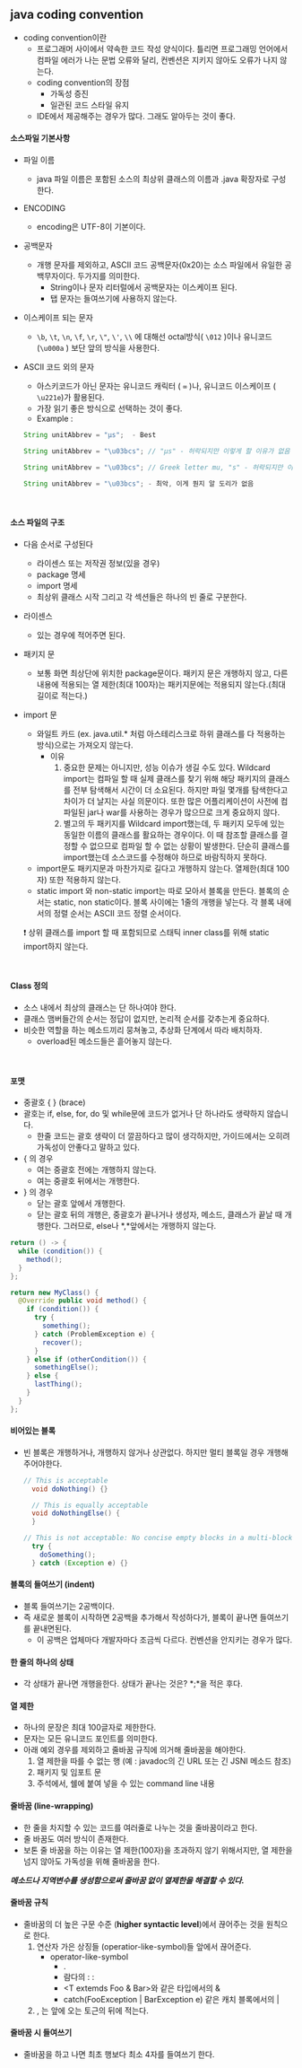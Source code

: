## java coding convention

- coding convention이란
  - 프로그래머 사이에서 약속한 코드 작성 양식이다.
    틀리면 프로그래밍 언어에서 컴파일 에러가 나는 문법 오류와 달리, 컨벤션은 지키지 않아도 오류가 나지 않는다.
  - coding convention의 장점
    - 가독성 증진
    - 일관된 코드 스타일 유지
  - IDE에서 제공해주는 경우가 많다. 그래도 알아두는 것이 좋다.



#### 소스파일 기본사항

- 파일 이름
  - java 파일 이름은 포함된 소스의 최상위 클래스의 이름과 .java 확장자로 구성한다.

- ENCODING
  - encoding은 UTF-8이 기본이다.
  
- 공백문자
  - 개행 문자를 제외하고, ASCII 코드 공백문자(0x20)는 소스 파일에서 유일한 공백무자이다. 두가지를 의미한다.
    - String이나 문자 리터럴에서 공백문자는 이스케이프 된다.
    - 탭 문자는 들여쓰기에 사용하지 않는다.
  
- 이스케이프 되는 문자

  - `\b`, `\t`, `\n`, `\f`, `\r`, `\"`, `\'`, `\\` 에 대해선 octal방식( `\012` )이나 유니코드(`\u000a` ) 보단 앞의 방식을 사용한다.

- ASCII 코드 외의 문자

  - 아스키코드가 아닌 문자는 유니코드 캐릭터  ( `∞` )나,  유니코드 이스케이프  ( `\u221e`)가 활용된다.
  - 가장 읽기 좋은 방식으로 선택하는 것이 좋다.
  - Example :

  ```java
  String unitAbbrev = "μs";  - Best
  
  String unitAbbrev = "\u03bcs"; // "μs" - 허락되지만 이렇게 할 이유가 없음
  
  String unitAbbrev = "\u03bcs"; // Greek letter mu, "s" - 허락되지만 이상해보이고, 오해를 살 여지가 있음
  
  String unitAbbrev = "\u03bcs"; - 최악, 이게 뭔지 알 도리가 없음
  ```


<br/>

#### 소스 파일의 구조

- 다음 순서로 구성된다
  - 라이센스 또는 저작권 정보(있을 경우)
  - package 명세
  - import 명세
  - 최상위 클래스 시작 그리고 각 섹션들은 하나의 빈 줄로 구분한다.
  
- 라이센스
  - 있는 경우에 적어주면 된다.
  
- 패키지 문
  - 보통 화면 최상단에 위치한 package문이다. 패키지 문은 개행하지 않고, 다른 내용에 적용되는 열 제한(최대 100자)는 패키지문에는 적용되지 않는다.(최대 길이로 적는다.)
  
- import 문
  - 와일트 카드 (ex. java.util.* 처럼 아스테리스크로 하위 클래스를 다 적용하는 방식)으로는 가져오지 않는다.
    - 이유
      1.  중요한 문제는 아니지만, 성능 이슈가 생길 수도 있다. Wildcard import는 컴파일 할 때 실제 클래스를 찾기 위해 해당 패키지의 클래스를 전부 탐색해서 시간이 더 소요된다. 하지만 파일 몇개를 탐색한다고 차이가 더 날지는 사실 의문이다. 또한 많은 어플리케이션이 사전에 컴파일된 jar나 war를 사용하는 경우가 많으므로 크게 중요하지 않다.
      2.  별고의 두 패키지를 Wildcard import했는데, 두 패키지 모두에 있는 동일한 이름의 클래스를 활요하는 경우이다. 이 때 참조할 클래스를 결정할 수 없으므로 컴파일 할 수 없는 상황이 발생한다. 단순히 클래스를 import했는데 소스코드를 수정해야 하므로 바람직하지 못하다.
  - import문도 패키지문과 마찬가지로 길다고 개행하지 않는다. 열제한(최대 100자) 또한 적용하지 않는다.
  - static import 와 non-static import는 따로 모아서 블록을 만든다. 블록의 순서는 static, non static이다. 블록 사이에는 1줄의 개행을 넣는다. 각 블록 내에서의 정렬 순서는 ASCII 코드 정렬 순서이다.
  
  ❗ 상위 클래스를 import 할 때 포함되므로 스태틱 inner class를 위해 static import하지 않는다.

<br/>

#### Class 정의

- 소스 내에서 최상의 클래스는 단 하나여야 한다.
- 클래스 맴버들간의 순서는 정답이 없지만, 논리적 순서를 갖추는게 중요하다.
- 비슷한 역할을 하는 메소드끼리 뭉쳐놓고, 추상화 단계에서 따라 배치하자.
  - overload된 메소드들은 흩어놓지 않는다.

<br/>

#### 포맷

- 중괄호 { } (brace)
- 괄호는 if, else, for, do 및 while문에 코드가 없거나 단 하나라도 생략하지 않습니다.
  - 한줄 코드는 괄호 생략이 더 깔끔하다고 많이 생각하지만, 가이드에서는 오히려 가독성이 안좋다고 말하고 있다.
- { 의 경우
  - 여는 중괄호 전에는 개행하지 않는다.
  - 여는 중괄호 뒤에서는 개행한다.
- } 의 경우
  - 닫는 괄호 앞에서 개행한다.
  - 닫는 괄호 뒤의 개행은, 중괄호가 끝나거나 생성자, 메소드, 클래스가 끝날 때 개행한다. 그러므로, else나 *,*앞에서는 개행하지 않는다.

```java
return () -> {
  while (condition()) {
    method();
  }
};

return new MyClass() {
  @Override public void method() {
    if (condition()) {
      try {
        something();
      } catch (ProblemException e) {
        recover();
      }
    } else if (otherCondition()) {
      somethingElse();
    } else {
      lastThing();
    }
  }
};
```

#### 비어있는 블록

- 빈 블록은 개행하거나, 개행하지 않거나 상관없다. 하지만 멀티 블록일 경우 개행해주어야한다.

  ```java
  // This is acceptable
    void doNothing() {}
  
    // This is equally acceptable
    void doNothingElse() {
    }
  
  // This is not acceptable: No concise empty blocks in a multi-block statement
    try {
      doSomething();
    } catch (Exception e) {}
  ```


#### 블록의 들여쓰기 (indent)

- 블록 들여쓰기는 2공백이다.
- 즉 새로운 블록이 시작하면 2공백을 추가해서 작성하다가, 블록이 끝나면 들여쓰기를 끝내면된다.
  - 이 공백은 업체마다 개발자마다 조금씩 다르다. 컨벤션을 안지키는 경우가 많다.

#### 한 줄의 하나의 상태

- 각 상태가 끝나면 개행을한다. 상태가 끝나는 것은? *;*을 적은 후다.

#### 열 제한

- 하나의 문장은 최대 100글자로 제한한다.
- 문자는 모든 유니코드 포인트를 의미한다.
- 아래 예외 경우를 제외하고 줄바꿈 규직에 의거해 줄바꿈을 해야한다.
  1. 열 제한을 따를 수 없는 행 (예 : javadoc의 긴 URL 또는 긴 JSNI 메소드 참조)
  2. 패키지 및 임포트 문
  3. 주석에서, 쉘에 붙여 넣을 수 있는 command line 내용

#### 줄바꿈 (line-wrapping)

- 한 줄을 차지할 수 있는 코드를 여러줄로 나누는 것을 줄바꿈이라고 한다.
- 줄 바꿈도 여러 방식이 존재한다.
- 보톤 줄 바꿈을 하는 이유는 열 제한(100자)을 초과하지 않기 위해서지만, 열 제한을 넘지 않아도 가독성을 위해 줄바꿈을 한다.

***메소드나 지역변수를 생성함으로써 줄바꿈 없이 열제한을 해결할 수 있다.***

#### 줄바꿈 규칙

- 줄바꿈의 더 높은 구문 수준 (**higher syntactic level**)에서 끊어주는 것을 원칙으로 한다.
  1. 연산자 가은 상징들 (operatior-like-symbol)들 앞에서 끊어준다. 
     - operator-like-symbol
       - .
       - 람다의 : :
       - <T extemds Foo & Bar>와 같은 타입에서의 &
       - catch(FooException | BarException e) 같은 캐치 블록에서의 |
  2. , 는 앞에 오는 토근의 뒤에 적는다.

#### 줄바꿈 시 들여쓰기

- 줄바꿈을 하고 나면 최초 행보다 최소 4자를 들여쓰기 한다.
